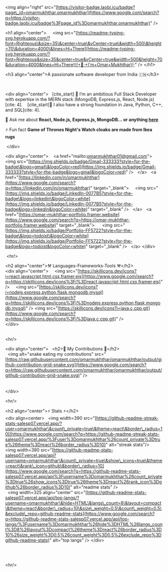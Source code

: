 \<img align="right" src="[https://visitor-badge.laobi.icu/badge?page\_id=omarmukhthar.omarmukhthar](https://www.google.com/search?q=https://visitor-badge.laobi.icu/badge%3Fpage_id%3Domarmukhthar.omarmukhthar)" /\>

\<h1 align="center"\>
    \<img src="[https://readme-typing-svg.herokuapp.com/?font=Righteous\&size=35\&center=true\&vCenter=true\&width=500\&height=70\&duration=4000\&lines=Hi+There](https://readme-typing-svg.herokuapp.com/?font=Righteous&size=35&center=true&vCenter=true&width=500&height=70&duration=4000&lines=Hi+There)\!+👋;+I'm+Omar+Mukhthar\!;" /\>
\</h1\>

\<h3 align="center"\>A passionate software developer from India 🇮🇳\</h3\>

<br>

\<div align="center"\>
 
[cite\_start] 🔭 I’m an ambitious Full Stack Developer with expertise in the MERN stack (MongoDB, Express.js, React, Node.js)[cite: 4].
 
 [cite\_start]🌱 I also have a strong foundation in Java, Python, C++, and SQL[cite: 4].

💬 Ask me about **React, Node.js, Express.js, MongoDB... or anything [here](https://www.google.com/search?q=https://github.com/omarmukhthar/omarmukhthar/issues)**

⚡ Fun fact **Game of Thrones Night's Watch cloaks are made from Ikea rugs**

 \</div\>
 

\<div align="center"\> 
  \<a href="mailto:omarmukhthar01@gmail.com"\>
    \<img src="[https://img.shields.io/badge/Gmail-333333?style=for-the-badge\&logo=gmail\&logoColor=red](https://img.shields.io/badge/Gmail-333333?style=for-the-badge&logo=gmail&logoColor=red)" /\>
  \</a\>
  \<a href="[https://linkedin.com/in/omarmukhthar](https://www.google.com/search?q=https://linkedin.com/in/omarmukhthar)" target="\_blank"\>
    \<img src="[https://img.shields.io/badge/LinkedIn-0077B5?style=for-the-badge\&logo=linkedin\&logoColor=white](https://img.shields.io/badge/LinkedIn-0077B5?style=for-the-badge&logo=linkedin&logoColor=white)" target="\_blank" /\>
  \</a\>
  \<a href="[https://omar-mukhthar-portfolio.framer.website](https://www.google.com/search?q=https://omar-mukhthar-portfolio.framer.website)" target="\_blank"\>
     \<img src="[https://img.shields.io/badge/Portfolio-FF5722?style=for-the-badge\&logo=todoist\&logoColor=white](https://img.shields.io/badge/Portfolio-FF5722?style=for-the-badge&logo=todoist&logoColor=white)" target="\_blank" /\>
  \</a\>
\</div\>

 \<hr/\>
 

\<h2 align="center"\>⚒️ Languages-Frameworks-Tools ⚒️\</h2\>
<br>
\<div align="center"\>
    \<img src="[https://skillicons.dev/icons?i=react,javascript,html,css,framer,ejs](https://www.google.com/search?q=https://skillicons.dev/icons%3Fi%3Dreact,javascript,html,css,framer,ejs)" /\>
    \<img src="[https://skillicons.dev/icons?i=nodejs,express,python,flask,mongodb,mysql](https://www.google.com/search?q=https://skillicons.dev/icons%3Fi%3Dnodejs,express,python,flask,mongodb,mysql)" /\>
\<img src="[https://skillicons.dev/icons?i=java,c,cpp,git](https://www.google.com/search?q=https://skillicons.dev/icons%3Fi%3Djava,c,cpp,git)" /\><br>
\</div\>

<br>
&lt;hr/&gt;

\<div align="center"\>
  \<h2\>🐍 My Contributions 🐍\</h2\>
  <br>
  \<img alt="snake eating my contributions" src="[https://raw.githubusercontent.com/omarmukhthar/omarmukhthar/output/github-contribution-grid-snake.svg](https://www.google.com/search?q=https://raw.githubusercontent.com/omarmukhthar/omarmukhthar/output/github-contribution-grid-snake.svg)" /\>
  
  <br><br><br>
\</div\>

\<hr/\>

\<h2 align="center"\>⚡ Stats ⚡\</h2\>
<br>
\<div align=center\>
  \<img width=390 src="[https://github-readme-streak-stats-salesp07.vercel.app/?user=omarmukhthar\&count\_private=true\&theme=react\&border\_radius=10](https://www.google.com/search?q=https://github-readme-streak-stats-salesp07.vercel.app/%3Fuser%3Domarmukhthar%26count_private%3Dtrue%26theme%3Dreact%26border_radius%3D10)" alt="streak stats"/\>
  \<img width=390 src="[https://github-readme-stats-salesp07.vercel.app/api?username=omarmukhthar\&count\_private=true\&show\_icons=true\&theme=react\&rank\_icon=github\&border\_radius=10](https://www.google.com/search?q=https://github-readme-stats-salesp07.vercel.app/api%3Fusername%3Domarmukhthar%26count_private%3Dtrue%26show_icons%3Dtrue%26theme%3Dreact%26rank_icon%3Dgithub%26border_radius%3D10)" alt="readme stats" /\>
  <br>
  \<img width=325 align="center" src="[https://github-readme-stats-salesp07.vercel.app/api/top-langs/?username=omarmukhthar\&hide=HTML\&langs\_count=8\&layout=compact\&theme=react\&border\_radius=10\&size\_weight=0.5\&count\_weight=0.5\&exclude\_repo=github-readme-stats](https://www.google.com/search?q=https://github-readme-stats-salesp07.vercel.app/api/top-langs/%3Fusername%3Domarmukhthar%26hide%3DHTML%26langs_count%3D8%26layout%3Dcompact%26theme%3Dreact%26border_radius%3D10%26size_weight%3D0.5%26count_weight%3D0.5%26exclude_repo%3Dgithub-readme-stats)" alt="top langs" /\>
\</div\>

<br><br>

\<hr/\>
